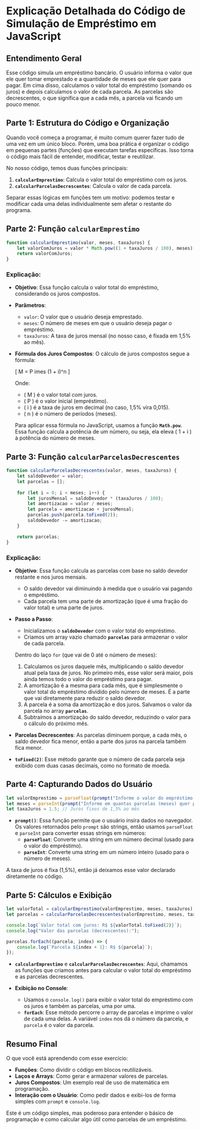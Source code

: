 
# Explicação Detalhada do Código de Simulação de Empréstimo em JavaScript

## Entendimento Geral

Esse código simula um empréstimo bancário. O usuário informa o valor que ele quer tomar emprestado e a quantidade de meses que ele quer para pagar. Em cima disso, calculamos o valor total do empréstimo (somando os juros) e depois calculamos o valor de cada parcela. As parcelas são decrescentes, o que significa que a cada mês, a parcela vai ficando um pouco menor.

## Parte 1: Estrutura do Código e Organização

Quando você começa a programar, é muito comum querer fazer tudo de uma vez em um único bloco. Porém, uma boa prática é organizar o código em pequenas partes (funções) que executam tarefas específicas. Isso torna o código mais fácil de entender, modificar, testar e reutilizar.

No nosso código, temos duas funções principais:
1. **`calcularEmprestimo`**: Calcula o valor total do empréstimo com os juros.
2. **`calcularParcelasDecrescentes`**: Calcula o valor de cada parcela.

Separar essas lógicas em funções tem um motivo: podemos testar e modificar cada uma delas individualmente sem afetar o restante do programa.

## Parte 2: Função `calcularEmprestimo`

```javascript
function calcularEmprestimo(valor, meses, taxaJuros) {
    let valorComJuros = valor * Math.pow((1 + taxaJuros / 100), meses);
    return valorComJuros;
}
```

### Explicação:
- **Objetivo**: Essa função calcula o valor total do empréstimo, considerando os juros compostos. 
- **Parâmetros**:
  - `valor`: O valor que o usuário deseja emprestado.
  - `meses`: O número de meses em que o usuário deseja pagar o empréstimo.
  - `taxaJuros`: A taxa de juros mensal (no nosso caso, é fixada em 1,5% ao mês).
  
- **Fórmula dos Juros Compostos**: O cálculo de juros compostos segue a fórmula:

  \[
  M = P 	imes (1 + i)^n
  \]

  Onde:
  - \( M \) é o valor total com juros.
  - \( P \) é o valor inicial (empréstimo).
  - \( i \) é a taxa de juros em decimal (no caso, 1,5% vira 0,015).
  - \( n \) é o número de períodos (meses).

  Para aplicar essa fórmula no JavaScript, usamos a função **`Math.pow`**. Essa função calcula a potência de um número, ou seja, ela eleva \( 1 + i \) à potência do número de meses.

## Parte 3: Função `calcularParcelasDecrescentes`

```javascript
function calcularParcelasDecrescentes(valor, meses, taxaJuros) {
    let saldoDevedor = valor;
    let parcelas = [];
    
    for (let i = 0; i < meses; i++) {
        let jurosMensal = saldoDevedor * (taxaJuros / 100);
        let amortizacao = valor / meses;
        let parcela = amortizacao + jurosMensal;
        parcelas.push(parcela.toFixed(2));
        saldoDevedor -= amortizacao;
    }

    return parcelas;
}
```

### Explicação:
- **Objetivo**: Essa função calcula as parcelas com base no saldo devedor restante e nos juros mensais. 
  - O saldo devedor vai diminuindo à medida que o usuário vai pagando o empréstimo.
  - Cada parcela tem uma parte de amortização (que é uma fração do valor total) e uma parte de juros.

- **Passo a Passo**:
  - Inicializamos o **`saldoDevedor`** com o valor total do empréstimo.
  - Criamos um array vazio chamado **`parcelas`** para armazenar o valor de cada parcela.
  
  Dentro do laço `for` (que vai de 0 até o número de meses):
  1. Calculamos os juros daquele mês, multiplicando o saldo devedor atual pela taxa de juros. No primeiro mês, esse valor será maior, pois ainda temos todo o valor do empréstimo para pagar.
  2. A amortização é a mesma para cada mês, que é simplesmente o valor total do empréstimo dividido pelo número de meses. É a parte que vai diretamente para reduzir o saldo devedor.
  3. A parcela é a soma da amortização e dos juros. Salvamos o valor da parcela no array **`parcelas`**.
  4. Subtraímos a amortização do saldo devedor, reduzindo o valor para o cálculo do próximo mês.

- **Parcelas Decrescentes**: As parcelas diminuem porque, a cada mês, o saldo devedor fica menor, então a parte dos juros na parcela também fica menor.

- **`toFixed(2)`**: Esse método garante que o número de cada parcela seja exibido com duas casas decimais, como no formato de moeda.

## Parte 4: Capturando Dados do Usuário

```javascript
let valorEmprestimo = parseFloat(prompt("Informe o valor do empréstimo:"));
let meses = parseInt(prompt("Informe em quantas parcelas (meses) quer pagar:"));
let taxaJuros = 1.5; // Juros fixos de 1,5% ao mês
```

- **`prompt()`**: Essa função permite que o usuário insira dados no navegador. Os valores retornados pelo `prompt` são strings, então usamos `parseFloat` e `parseInt` para converter essas strings em números:
  - **`parseFloat`**: Converte uma string em um número decimal (usado para o valor do empréstimo).
  - **`parseInt`**: Converte uma string em um número inteiro (usado para o número de meses).
  
A taxa de juros é fixa (1,5%), então já deixamos esse valor declarado diretamente no código.

## Parte 5: Cálculos e Exibição

```javascript
let valorTotal = calcularEmprestimo(valorEmprestimo, meses, taxaJuros);
let parcelas = calcularParcelasDecrescentes(valorEmprestimo, meses, taxaJuros);

console.log(`Valor total com juros: R$ ${valorTotal.toFixed(2)}`);
console.log("Valor das parcelas (decrescentes):");

parcelas.forEach((parcela, index) => {
    console.log(`Parcela ${index + 1}: R$ ${parcela}`);
});
```

- **`calcularEmprestimo`** e **`calcularParcelasDecrescentes`**: Aqui, chamamos as funções que criamos antes para calcular o valor total do empréstimo e as parcelas decrescentes.

- **Exibição no Console**: 
  - Usamos o `console.log()` para exibir o valor total do empréstimo com os juros e também as parcelas, uma por uma.
  - **`forEach`**: Esse método percorre o array de parcelas e imprime o valor de cada uma delas. A variável `index` nos dá o número da parcela, e `parcela` é o valor da parcela.

## Resumo Final

O que você está aprendendo com esse exercício:
- **Funções**: Como dividir o código em blocos reutilizáveis.
- **Laços e Arrays**: Como gerar e armazenar valores de parcelas.
- **Juros Compostos**: Um exemplo real de uso de matemática em programação.
- **Interação com o Usuário**: Como pedir dados e exibi-los de forma simples com `prompt` e `console.log`.

Este é um código simples, mas poderoso para entender o básico de programação e como calcular algo útil como parcelas de um empréstimo.
